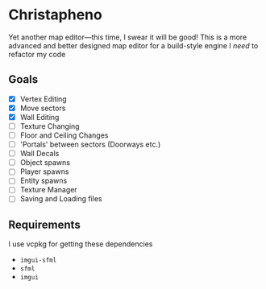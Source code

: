# Christapheno
Yet another map editor—this time, I swear it will be good!
This is a more advanced and better designed map editor for a build-style engine
I *need* to refactor my code

## Goals
- [x] Vertex Editing
- [x] Move sectors
- [x] Wall Editing
- [ ] Texture Changing
- [ ] Floor and Ceiling Changes
- [ ] 'Portals' between sectors (Doorways etc.)
- [ ] Wall Decals
- [ ] Object spawns
- [ ] Player spawns
- [ ] Entity spawns
- [ ] Texture Manager
- [ ] Saving and Loading files

## Requirements

I use vcpkg for getting these dependencies

- `imgui-sfml`
- `sfml`
- `imgui`
